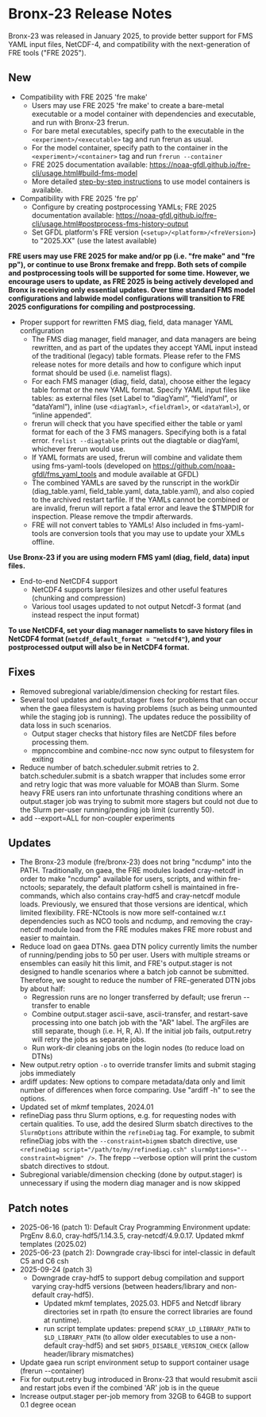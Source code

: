 # Bronx-23 Release Notes

Bronx-23 was released in January 2025, to provide better support for FMS YAML input files, NetCDF-4, and compatibility with the next-generation of FRE tools ("FRE 2025").

## New
* Compatibility with FRE 2025 'fre make'
  * Users may use FRE 2025 'fre make' to create a bare-metal executable or a model container with dependencies and executable, and run with Bronx-23 frerun.
  * For bare metal executables, specify path to the executable in the `<experiment>/<executable>` tag and run frerun as usual.
  * For the model container, specify path to the container in the `<experiment>/<container>` tag and run `frerun --container`
  * FRE 2025 documentation available: https://noaa-gfdl.github.io/fre-cli/usage.html#build-fms-model
  * More detailed [step-by-step instructions](run/model_container_integration.md) to use model containers is available.
* Compatibility with FRE 2025 'fre pp'
  * Configure by creating postprocessing YAMLs; FRE 2025 documentation available: https://noaa-gfdl.github.io/fre-cli/usage.html#postprocess-fms-history-output
  * Set GFDL platform's FRE version (`<setup>/<platform>/<freVersion>`) to "2025.XX" (use the latest available)

**FRE users may use FRE 2025 for make and/or pp (i.e. "fre make" and "fre pp"), or continue to use Bronx fremake and frepp. Both sets of compile and postprocessing tools will be supported for some time. However, we encourage users to update, as FRE 2025 is being actively developed and Bronx is receiving only essential updates. Over time standard FMS model configurations and labwide model configurations will transition to FRE 2025 configurations for compiling and postprocessing.**

* Proper support for rewritten FMS diag, field, data manager YAML configuration
  * The FMS diag manager, field manager, and data managers are being rewritten, and as part of the updates they accept YAML input instead of the traditional (legacy) table formats. Please refer to the FMS release notes for more details and how to configure which input format should be used (i.e. namelist flags).
  * For each FMS manager (diag, field, data), choose either the legacy table format or the new YAML format. Specify YAML input files like tables: as external files (set Label to “diagYaml”, “fieldYaml”, or “dataYaml”), inline (use `<diagYaml>`, `<fieldYaml>`, or `<dataYaml>`), or “inline appended”.
  * frerun will check that you have specified either the table or yaml format for each of the 3 FMS managers. Specifying both is a fatal error. `frelist --diagtable` prints out the diagtable or diagYaml, whichever frerun would use.
  * If YAML formats are used, frerun will combine and validate them using fms-yaml-tools (developed on https://github.com/noaa-gfdl/fms_yaml_tools and module available at GFDL)
  * The combined YAMLs are saved by the runscript in the workDir (diag_table.yaml, field_table.yaml, data_table.yaml), and also copied to the archived restart tarfile. If the YAMLs cannot be combined or are invalid, frerun will report a fatal error and leave the $TMPDIR for inspection. Please remove the tmpdir afterwards.
  * FRE will not convert tables to YAMLs! Also included in fms-yaml-tools are conversion tools that you may use to update your XMLs offline.

**Use Bronx-23 if you are using modern FMS yaml (diag, field, data) input files.**

* End-to-end NetCDF4 support
  * NetCDF4 supports larger filesizes and other useful features (chunking and compression)
  * Various tool usages updated to not output Netcdf-3 format (and instead respect the input format)

**To use NetCDF4, set your diag manager namelists to save history files in NetCDF4 format (`netcdf_default_format = "netcdf4"`), and your postprocessed output will also be in NetCDF4 format.**

## Fixes
* Removed subregional variable/dimension checking for restart files.
* Several tool updates and output.stager fixes for problems that can occur when the gaea filesystem is having problems (such as being unmounted while the staging job is running). The updates reduce the possibility of data loss in such scenarios.
  * Output stager checks that history files are NetCDF files before processing them.
  * mppnccombine and combine-ncc now sync output to filesystem for exiting
* Reduce number of batch.scheduler.submit retries to 2. batch.scheduler.submit is a sbatch wrapper that includes some error and retry logic that was more valuable for MOAB than Slurm. Some heavy FRE users ran into unfortunate thrashing conditions where an output.stager job was trying to submit more stagers but could not due to the Slurm per-user running/pending job limit (currently 50).
* add --export=ALL for non-coupler experiments

## Updates
* The Bronx-23 module (fre/bronx-23) does not bring "ncdump" into the PATH. Traditionally, on gaea, the FRE modules loaded cray-netcdf in order to make "ncdump" available for users, scripts, and within fre-nctools; separately, the default platform cshell is maintained in fre-commands, which also contains cray-hdf5 and cray-netcdf module loads. Previously, we ensured that those versions are identical, which limited flexibility. FRE-NCtools is now more self-contained w.r.t dependencies such as NCO tools and ncdump, and removing the cray-netcdf module load from the FRE modules makes FRE more robust and easier to maintain.
* Reduce load on gaea DTNs. gaea DTN policy currently limits the number of running/pending jobs to 50 per user. Users with multiple streams or ensembles can easily hit this limit, and FRE's output.stager is not designed to handle scenarios where a batch job cannot be submitted. Therefore, we sought to reduce the number of FRE-generated DTN jobs by about half:
  * Regression runs are no longer transferred by default; use frerun --transfer to enable
  * Combine output.stager ascii-save, ascii-transfer, and restart-save processing into one batch job with the "AR" label. The argFiles are still separate, though (i.e. H, R, A). If the initial job fails, output.retry will retry the jobs as separate jobs.
  * Run work-dir cleaning jobs on the login nodes (to reduce load on DTNs)
* New output.retry option `-o` to override transfer limits and submit staging jobs immediately
* ardiff updates: New options to compare metadata/data only and limit number of differences when force comparing. Use "ardiff -h" to see the options.
* Updated set of mkmf templates, 2024.01
* refineDiag pass thru Slurm options, e.g. for requesting nodes with certain qualities. To use, add the desired Slurm sbatch directives to the `SlurmOptions` attribute within the `refineDiag` tag. For example, to submit refineDiag jobs with the `--constraint=bigmem` sbatch directive, use `<refineDiag script="/path/to/my/refinediag.csh" slurmOptions="--constraint=bigmem" />`. The frepp --verbose option will print the custom sbatch directives to stdout.
* Subregional variable/dimension checking (done by output.stager) is unnecessary if using the modern diag manager and is now skipped

## Patch notes
* 2025-06-16 (patch 1): Default Cray Programming Environment update: PrgEnv 8.6.0, cray-hdf5/1.14.3.5, cray-netcdf/4.9.0.17. Updated mkmf templates (2025.02)
* 2025-06-23 (patch 2): Downgrade cray-libsci for intel-classic in default C5 and C6 csh
* 2025-09-24 (patch 3)
  * Downgrade cray-hdf5 to support debug compilation and support varying cray-hdf5 versions (between headers/library and non-default cray-hdf5).
    * Updated mkmf templates, 2025.03. HDF5 and Netcdf library directories set in rpath (to ensure the correct libraries are found at runtime).
    * run script template updates: prepend `$CRAY_LD_LIBRARY_PATH` to `$LD_LIBRARY_PATH` (to allow older executables to use a non-default cray-hdf5) and set `$HDF5_DISABLE_VERSION_CHECK` (allow header/library mismatches)
 * Update gaea run script environment setup to support container usage (frerun --container)
 * Fix for output.retry bug introduced in Bronx-23 that would resubmit ascii and restart jobs even if the combined 'AR' job is in the queue
 * Increase output.stager per-job memory from 32GB to 64GB to support 0.1 degree ocean
